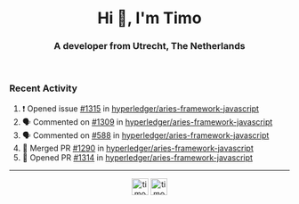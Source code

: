 <h1 align="center">Hi 👋, I'm Timo</h1>
<h3 align="center">A developer from Utrecht, The Netherlands</h3>
<br/>
<!-- https://github.com/rahuldkjain/github-profile-readme-generator --!>

<!--  <p align="left"><img src="https://github-readme-stats.vercel.app/api?username=timoglastra&show_icons=true&count_private=true&" alt="timoglastra" /></p> --!>

<!--
Github language stats
<p align="left"><img src="https://github-readme-stats.vercel.app/api/top-langs/?username=timoglastra&layout=compact" alt="timoglastra" /><p>
-->

<!-- Codestats language stats -->
<!-- <p align="left"><img src="https://codestats-readme.vercel.app/api/top-langs/?username=timoglastra&layout=compact&language_count=12" alt="timoglastra" /><p>    --!>
  
<h3>Recent Activity</h3>

<!--START_SECTION:activity-->
1. ❗️ Opened issue [#1315](https://github.com/hyperledger/aries-framework-javascript/issues/1315) in [hyperledger/aries-framework-javascript](https://github.com/hyperledger/aries-framework-javascript)
2. 🗣 Commented on [#1309](https://github.com/hyperledger/aries-framework-javascript/issues/1309) in [hyperledger/aries-framework-javascript](https://github.com/hyperledger/aries-framework-javascript)
3. 🗣 Commented on [#588](https://github.com/hyperledger/aries-framework-javascript/issues/588) in [hyperledger/aries-framework-javascript](https://github.com/hyperledger/aries-framework-javascript)
4. 🎉 Merged PR [#1290](https://github.com/hyperledger/aries-framework-javascript/pull/1290) in [hyperledger/aries-framework-javascript](https://github.com/hyperledger/aries-framework-javascript)
5. 💪 Opened PR [#1314](https://github.com/hyperledger/aries-framework-javascript/pull/1314) in [hyperledger/aries-framework-javascript](https://github.com/hyperledger/aries-framework-javascript)
<!--END_SECTION:activity-->

---

<p align="center">
<a href="https://twitter.com/timoglastra" target="blank"><img align="center" src="https://cdn.jsdelivr.net/npm/simple-icons@3.0.1/icons/twitter.svg" alt="timoglastra" height="30" width="30" /></a>
<a href="https://linkedin.com/in/timoglastra" target="blank"><img align="center" src="https://cdn.jsdelivr.net/npm/simple-icons@3.0.1/icons/linkedin.svg" alt="timoglastra" height="30" width="30" /></a>
</p>



